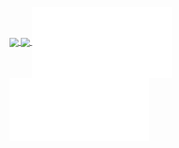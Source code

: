 <a href="https://github.com/grm34">
  <img align="center" width="49%" src="https://github-readme-stats.vercel.app/api?username=grm34&theme=chartreuse-dark&show_icons=true&hide_border=true&include_all_commits=yes&count_private=true" />
</a>
<a href="https://github.com/grm34">
  <img align="center" width="49%" src="https://github-readme-streak-stats.herokuapp.com/?user=grm34&theme=chartreuse-dark&hide_border=true&include_all_commits=true&count_private=true" />
</a>

<a href="https://github.com/grm34">
  <img align="center" width="49%" src="./overall.svg" />
</a>
<a href="https://github.com/grm34">
  <img align="center" width="49%" src="./achievements.svg" />
</a>
